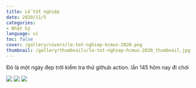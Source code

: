 ```yaml
---
title: Lễ tốt nghiệp
date: 2020/11/5
categories:
- Nhật ký
language: vi
toc: false
cover: /gallery/covers/le-tot-nghiep-hcmus-2020.png
thumbnail: /gallery/thumbnails/le-tot-nghiep-hcmus-2020_thumbnail.jpg
---
```

Đó là một ngày đẹp trời kiểm tra thử github action. lần 145 hôm nay đi chơi
<!-- more -->
<div class="justified-gallery">

![](https://thiennguyenpro.files.wordpress.com/2021/08/1.jpg?w=1200)
![](https://thiennguyenpro.files.wordpress.com/2021/08/2.jpg?w=1200)
![](https://thiennguyenpro.files.wordpress.com/2021/08/3.jpg?w=1200)

</div>
